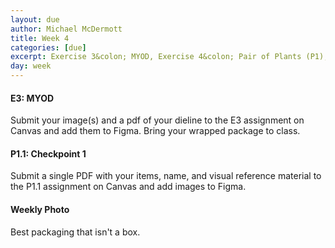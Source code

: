 ```yaml
---
layout: due
author: Michael McDermott
title: Week 4
categories: [due]
excerpt: Exercise 3&colon; MYOD, Exercise 4&colon; Pair of Plants (P1), &amp; P1.1&colon; Checkpoint 1
day: week
---
```

#### E3: MYOD
Submit your image(s) and a pdf of your dieline to the E3 assignment on Canvas and add them to Figma. Bring your wrapped package to class.

#### P1.1: Checkpoint 1
Submit a single PDF with your items, name, and visual reference material to the P1.1 assignment on Canvas and add images to Figma. 

#### Weekly Photo
Best packaging that isn't a box.


